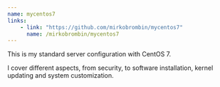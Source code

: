 ```yaml
---
name: mycentos7
links: 
    - link: "https://github.com/mirkobrombin/mycentos7"
      name: /mirkobrombin/mycentos7
---
```

<p>This is my standard server configuration with CentOS 7.</p>
<p>I cover different aspects, from security, to software installation, kernel updating and 
    system customization.
</p>